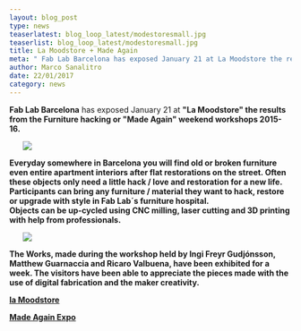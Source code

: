 ```yaml
---
layout: blog_post
type: news
teaserlatest: blog_loop_latest/modestoresmall.jpg
teaserlist: blog_loop_latest/modestoresmall.jpg
title: La Moodstore + Made Again
meta: " Fab Lab Barcelona has exposed January 21 at La Moodstore the results from the Furniture hacking or Made Again weekend workshops 2015-16."
author: Marco Sanalitro
date: 22/01/2017
category: news
---
```




 <strong>Fab Lab Barcelona</strong> has exposed January 21 at <strong>"La Moodstore" the results from the <strong>Furniture hacking or <strong>"Made Again" weekend workshops 2015-16.<br>

<ul><img src= "http://www.fablabbcn.org/img/blog/blog_loop_latest/moodstore1.jpg" align="middle"> </ul>

Everyday somewhere in Barcelona you will find old or broken furniture even entire apartment interiors after flat restorations on the street. Often these objects only need a little hack / love and restoration for a new life. Participants can bring any furniture / material they want to hack, restore or upgrade with style in Fab Lab´s furniture hospital.<br>
Objects can be up-cycled using CNC milling, laser cutting and 3D printing with help from professionals.<br>

<ul><img src= "http://www.fablabbcn.org/img/blog/blog_loop_latest/moodstore2.jpg" align="middle"> </ul>

The Works, made during the workshop held by <strong>Ingi Freyr Gudjónsson</strong>, <strong>Matthew Guarnaccia</strong> and <strong>Ricaro Valbuena</strong>, have been exhibited for a week. The visitors have been able to appreciate the pieces made with the use of digital fabrication and the maker creativity.<br>

<a href="http://www.lamoodstore.com/en/homepage/">la Moodstore</a><br>

<a href="https://www.facebook.com/pg/lamoodstore/photos/?tab=album&album_id=401348056872746">Made Again Expo</a><br>




